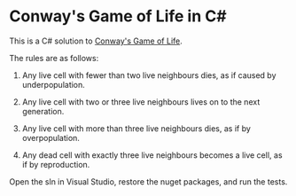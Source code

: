 # Conway's Game of Life in C# #

This is a C# solution to [Conway's Game of Life](https://en.wikipedia.org/wiki/Conway%27s_Game_of_Life).

The rules are as follows:


1. Any live cell with fewer than two live neighbours dies, as if caused by underpopulation.

2. Any live cell with two or three live neighbours lives on to the next generation.
    
3. Any live cell with more than three live neighbours dies, as if by overpopulation.

4. Any dead cell with exactly three live neighbours becomes a live cell, as if by reproduction.


Open the sln in Visual Studio, restore the nuget packages, and run the tests.
